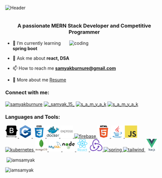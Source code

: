 ![Header](https://firebasestorage.googleapis.com/v0/b/portfolio-66c9e.appspot.com/o/github-header-image.png?alt=media&token=22612c46-f1cf-4db3-bdf7-44260163c03a)
<!-- <h1 align="center">Hi 👋, I'm Samyak Burnure</h1> -->
<h1 align="center"></h1>
<h3 align="center">A passionate MERN Stack Developer and Competitive Programmer</h3>
<img align="right" width="300" src="https://firebasestorage.googleapis.com/v0/b/portfolio-66c9e.appspot.com/o/coder.gif?alt=media&token=d7313edd-e9e2-4977-9fb4-249aa6379fd5" alt="coding">

- 🌱 I’m currently learning **spring boot**

- 💬 Ask me about **react, DSA**

- 📫 How to reach me **samyakburnure@gmail.com**

- 📄 More about me [Resume](https://firebasestorage.googleapis.com/v0/b/portfolio-66c9e.appspot.com/o/Samyak_Burnure_Resume.pdf?alt=media&token=78c48f56-1748-4fa6-95a0-60f6a34920f9)

<h3 align="left">Connect with me:</h3>
<p align="left">
<a href="https://linkedin.com/in/samyakburnure" target="blank"><img align="center" src="https://raw.githubusercontent.com/rahuldkjain/github-profile-readme-generator/master/src/images/icons/Social/linked-in-alt.svg" alt="samyakburnure" height="30" width="40" /></a>
<a href="https://instagram.com/_samyak_15_" target="blank"><img align="center" src="https://raw.githubusercontent.com/rahuldkjain/github-profile-readme-generator/master/src/images/icons/Social/instagram.svg" alt="_samyak_15_" height="30" width="40" /></a>
<a href="https://www.codechef.com/users/s_a_m_y_a_k" target="blank"><img align="center" src="https://cdn.jsdelivr.net/npm/simple-icons@3.1.0/icons/codechef.svg" alt="s_a_m_y_a_k" height="30" width="40" /></a>
<a href="https://www.leetcode.com/s_a_m_y_a_k" target="blank"><img align="center" src="https://raw.githubusercontent.com/rahuldkjain/github-profile-readme-generator/master/src/images/icons/Social/leet-code.svg" alt="s_a_m_y_a_k" height="30" width="40" /></a>
</p>

<h3 align="left">Languages and Tools:</h3>
<p align="left"> <a href="https://getbootstrap.com" target="_blank" rel="noreferrer"> <img src="https://raw.githubusercontent.com/devicons/devicon/master/icons/bootstrap/bootstrap-plain-wordmark.svg" alt="bootstrap" width="40" height="40"/> </a> <a href="https://www.w3schools.com/cpp/" target="_blank" rel="noreferrer"> <img src="https://raw.githubusercontent.com/devicons/devicon/master/icons/cplusplus/cplusplus-original.svg" alt="cplusplus" width="40" height="40"/> </a> <a href="https://www.w3schools.com/css/" target="_blank" rel="noreferrer"> <img src="https://raw.githubusercontent.com/devicons/devicon/master/icons/css3/css3-original-wordmark.svg" alt="css3" width="40" height="40"/> </a> <a href="https://www.docker.com/" target="_blank" rel="noreferrer"> <img src="https://raw.githubusercontent.com/devicons/devicon/master/icons/docker/docker-original-wordmark.svg" alt="docker" width="40" height="40"/> </a> <a href="https://expressjs.com" target="_blank" rel="noreferrer"> <img src="https://raw.githubusercontent.com/devicons/devicon/master/icons/express/express-original-wordmark.svg" alt="express" width="40" height="40"/> </a> <a href="https://firebase.google.com/" target="_blank" rel="noreferrer"> <img src="https://www.vectorlogo.zone/logos/firebase/firebase-icon.svg" alt="firebase" width="40" height="40"/> </a> <a href="https://www.w3.org/html/" target="_blank" rel="noreferrer"> <img src="https://raw.githubusercontent.com/devicons/devicon/master/icons/html5/html5-original-wordmark.svg" alt="html5" width="40" height="40"/> </a> <a href="https://www.java.com" target="_blank" rel="noreferrer"> <img src="https://raw.githubusercontent.com/devicons/devicon/master/icons/java/java-original.svg" alt="java" width="40" height="40"/> </a> <a href="https://developer.mozilla.org/en-US/docs/Web/JavaScript" target="_blank" rel="noreferrer"> <img src="https://raw.githubusercontent.com/devicons/devicon/master/icons/javascript/javascript-original.svg" alt="javascript" width="40" height="40"/> </a> <a href="https://kubernetes.io" target="_blank" rel="noreferrer"> <img src="https://www.vectorlogo.zone/logos/kubernetes/kubernetes-icon.svg" alt="kubernetes" width="40" height="40"/> </a> <a href="https://www.mongodb.com/" target="_blank" rel="noreferrer"> <img src="https://raw.githubusercontent.com/devicons/devicon/master/icons/mongodb/mongodb-original-wordmark.svg" alt="mongodb" width="40" height="40"/> </a> <a href="https://www.mysql.com/" target="_blank" rel="noreferrer"> <img src="https://raw.githubusercontent.com/devicons/devicon/master/icons/mysql/mysql-original-wordmark.svg" alt="mysql" width="40" height="40"/> </a> <a href="https://nodejs.org" target="_blank" rel="noreferrer"> <img src="https://raw.githubusercontent.com/devicons/devicon/master/icons/nodejs/nodejs-original-wordmark.svg" alt="nodejs" width="40" height="40"/> </a> <a href="https://reactjs.org/" target="_blank" rel="noreferrer"> <img src="https://raw.githubusercontent.com/devicons/devicon/master/icons/react/react-original-wordmark.svg" alt="react" width="40" height="40"/> </a> <a href="https://redux.js.org" target="_blank" rel="noreferrer"> <img src="https://raw.githubusercontent.com/devicons/devicon/master/icons/redux/redux-original.svg" alt="redux" width="40" height="40"/> </a> <a href="https://spring.io/" target="_blank" rel="noreferrer"> <img src="https://www.vectorlogo.zone/logos/springio/springio-icon.svg" alt="spring" width="40" height="40"/> </a> <a href="https://tailwindcss.com/" target="_blank" rel="noreferrer"> <img src="https://www.vectorlogo.zone/logos/tailwindcss/tailwindcss-icon.svg" alt="tailwind" width="40" height="40"/> </a> <a href="https://vuejs.org/" target="_blank" rel="noreferrer"> <img src="https://raw.githubusercontent.com/devicons/devicon/master/icons/vuejs/vuejs-original-wordmark.svg" alt="vuejs" width="40" height="40"/> </a> </p>

<p>&nbsp;<img align="center" src="https://github-readme-stats.vercel.app/api?username=iamsamyak&show_icons=true&theme=transparent&locale=en" alt="iamsamyak" /></p>

<p><img align="center" src="https://github-readme-streak-stats.herokuapp.com/?user=iamsamyak&theme=transparent" alt="iamsamyak" /></p>
